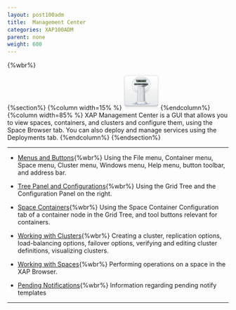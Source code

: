 ```yaml
---
layout: post100adm
title:  Management Center
categories: XAP100ADM
parent: none
weight: 600
---
```


{%wbr%}

{%section%}
{%column width=15% %}
<img src="/attachment_files/subject/MonitoringAndManagement.png" width="80" height="80">
{%endcolumn%}
{%column width=85% %}
XAP Management Center is a GUI that allows you to view spaces, containers, and clusters and configure them, using the Space Browser tab. You can also deploy and manage services using the Deployments tab.
{%endcolumn%}
{%endsection%}

<hr/>

- [Menus and Buttons](./gigaspaces-browser-menus-and-buttons.html){%wbr%}
Using the File menu, Container menu, Space menu, Cluster menu, Windows menu, Help menu, button toolbar, and address bar.


- [Tree Panel and Configurations](./gigaspaces-browser-tree-panel-and-configuration-panel.html){%wbr%}
Using the Grid Tree and the Configuration Panel on the right.

- [Space Containers](./gigaspaces-browser-managing-space-container.html){%wbr%}
Using the Space Container Configuration tab of a container node in the Grid Tree, and tool buttons relevant for containers.


- [Working with Clusters](./working-with-clusters---gigaspaces-browser.html){%wbr%}
Creating a cluster, replication options, load-balancing options, failover options, verifying and editing cluster definitions, visualizing clusters.


- [Working with Spaces](./working-with-spaces---gigaspaces-browser.html){%wbr%}
Performing operations on a space in the XAP Browser.


- [Pending Notifications](./pending-notify-templates-information.html){%wbr%}
Information regarding pending notify templates

<hr/>